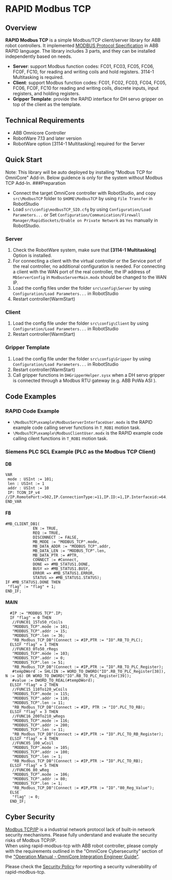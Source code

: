 # RAPID Modbus TCP

## Overview  
**RAPID Modbus TCP** is a simple Modbus/TCP client/server library for ABB robot controllers. It implemented [MODBUS Protocol Specification](https://modbus.org/docs/Modbus_Application_Protocol_V1_1b3.pdf) in ABB RAPID language. The library includes 3 parts, and they can be installed independently based on needs.
- **Server**: support Modbus function codes: FC01, FC03, FC05, FC06, FC0F, FC10, for reading and writing coils and hold registers. 3114-1 Multitasking is required.     
- **Client**: support Modbus function codes: FC01, FC02, FC03, FC04, FC05, FC06, FC0F, FC10 for reading and writing coils, discrete inputs, input registers, and holding registers.  
- **Gripper Template**: provide the RAPID interface for DH servo gripper on top of the client as the template.

## Technical Requirements  
- ABB Omnicore Controller  
- RobotWare 7.13 and later version
- RobotWare option [3114-1 Multitasking] required for the Server

## Quick Start
Note: This library will be auto deployed by installing "Modbus TCP for OmniCore" Add-in. Below guidence is only for the system without Modbus TCP Add-In.
###Preparation
- Connect the target OmniCore controller with RobotStudio, and copy `src\ModbusTCP` folder to `$HOME\ModbusTCP` by using `File Transfer` in RobotStudio
- Load `src\config\modbusTCP_SIO.cfg` by using `Configuration/Load Parameters...` or Set `Configuration/Communication/Firewall Manager/RapidSockets/Enable on Private Network` as `Yes` manually in RobotStudio.

### Server
1. Check the RobotWare system, make sure that **[3114-1 Multitasking]** Option is installed.
2. For connecting a client with the virtual controller or the Service port of the real controller, no additional configuration is needed.
   For connecting a client with the WAN port of the real controller, the IP address of `MbServerConfig` in `ModbusServerMain.modx` should be changed to the WAN IP.
3. Load the config files under the folder `src\config\Server` by using `Configuration/Load Parameters...` in RobotStudio
4. Restart controller(WarmStart)

### Client
1. Load the config file under the folder `src\config\Client` by using `Configuration/Load Parameters...` in RobotStudio
2. Restart controller(WarmStart)

### Gripper Template
1. Load the config file under the folder `src\config\Gripper` by using `Configuration/Load Parameters...` in RobotStudio
2. Restart controller(WarmStart)
3. Call gripper functions in `DHGripperHelper.sysx` when a DH servo gripper is connected through a Modbus RTU gateway (e.g. ABB PoWa ASI ).  

## Code Examples
### RAPID Code Example
- `\ModbusTCP\example\ModbusServerInterfaceUser.modx` is the RAPID example code calling server functions in `T_ROB1` motion task. 
- `\ModbusTCP\example\ModbusClientUser.modx` is the RAPID example code calling cilent functions in `T_ROB1` motion task. 

### Siemens PLC SCL Example (PLC as the Modbus TCP Client)
#### DB
   ```SCL
   VAR
    mode : USInt := 101;
    len : USInt := 1
    addr : USInt := 10
    IP: TCON_IP_v4 //IP.RomotePort:=502,IP.ConnectionType:=11,IP.ID:=1,IP.Interfaceid:=64,IP.ActiveEstablished:=TRUE
   END_VAR
   ``` 
#### FB
   ```SCL
   #MB_CLIENT_DB1(
               EN := TRUE,
               REQ := TRUE,
               DISCONNECT := FALSE,
               MB_MODE := "MODBUS_TCP".mode,
               MB_DATA_ADDR := "MODBUS_TCP".addr,
               MB_DATA_LEN := "MODBUS_TCP".len,
               MB_DATA_PTR := #PTR,
               CONNECT := #Connect,
               DONE => #MB_STATUS1.DONE,
               BUSY => #MB_STATUS1.BUSY,
               ERROR => #MB_STATUS1.ERROR,
               STATUS => #MB_STATUS1.STATUS);
   IF #MB_STATUS1.DONE THEN
    "flag" := "flag" + 1;
   END_IF;
   ``` 
#### MAIN
   ```SCL
     #IP := "MODBUS_TCP".IP;
     IF "flag" = 0 THEN
      //FUNC01_15To50_rCoils
      "MODBUS_TCP".mode := 101;
      "MODBUS_TCP".addr := 15;
      "MODBUS_TCP".len := 36;
      "RB_Modbus_TCP_DB"(Connect := #IP,PTR := "IO".RB_TO_PLC);
     ELSIF "flag" = 1 THEN
      //FUNC03_0To50_rRegs
      "MODBUS_TCP".mode := 103;
      "MODBUS_TCP".addr := 0;
      "MODBUS_TCP".len := 51;
      "RB_Modbus_TCP_DB"(Connect := #IP,PTR := "IO".RB_TO_PLC_Register);
      #tempDWord := SHL(IN := WORD_TO_DWORD("IO".RB_TO_PLC_Register[38]), N := 16) OR WORD_TO_DWORD("IO".RB_TO_PLC_Register[39]);
      #value := DWORD_TO_REAL(#tempDWord);
     ELSIF "flag" = 2 THEN
      //FUNC15_110To120_wCoils
      "MODBUS_TCP".mode := 115;
      "MODBUS_TCP".addr := 110;
      "MODBUS_TCP".len := 11;
      "RB_Modbus_TCP_DB"(Connect := #IP, PTR := "IO".PLC_TO_RB);
     ELSIF "flag" = 3 THEN
      //FUNC16_200To210_wRegs
      "MODBUS_TCP".mode := 116;
      "MODBUS_TCP".addr := 200;
      "MODBUS_TCP".len := 11;
      "RB_Modbus_TCP_DB"(Connect := #IP,PTR := "IO".PLC_TO_RB_Register);
     ELSIF "flag" = 4 THEN
      //FUNC05_100_wCoil
      "MODBUS_TCP".mode := 105;
      "MODBUS_TCP".addr := 100;
      "MODBUS_TCP".len := 1;
      "RB_Modbus_TCP_DB"(Connect := #IP,PTR := "IO".PLC_TO_RB);
     ELSIF "flag" = 5 THEN
      //FUNC06_80_wReg
      "MODBUS_TCP".mode := 106;
      "MODBUS_TCP".addr := 80;
      "MODBUS_TCP".len := 1;
      "RB_Modbus_TCP_DB"(Connect := #IP,PTR := "IO"."80_Reg_Value");
     ELSE
      "flag" := 0;
     END_IF;
   ``` 

## Cyber Security
[Modbus TCP/IP](https://modbus.org/faq.php) is a industrial network protocol lack of built-in network security mechanisms. Please fully understand and evaluate the security risks of Modbus TCP/IP.  
When using rapid-modbus-tcp with ABB robot controller, please comply with the requirements outlined in the "OmniCore Cybersecurity" section of the ["Operation Manual - OmniCore Integration Engineer Guide"](https://search.abb.com/library/Download.aspx?DocumentID=3HAC065037-001&DocumentRevisionId=W&Action=Launch).

Please check the [Security Policy](https://github.com/ABB-RARO/rapid-modbus-tcp/blob/main/SECURITY.md) for reporting a security vulnerability of rapid-modbus-tcp. 
